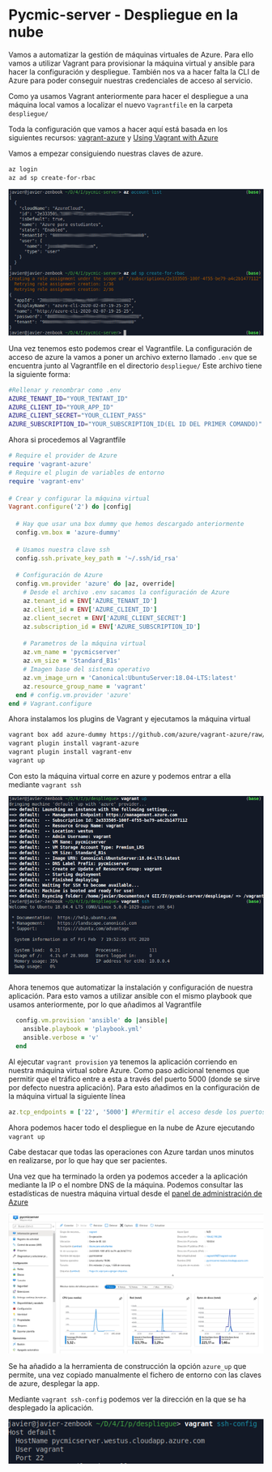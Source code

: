 # Pycmic-server - Despliegue en la nube

Vamos a automatizar la gestión de máquinas virtuales de Azure. Para ello vamos a utilizar Vagrant para provisionar la máquina virtual y ansible para hacer la configuración y despliegue. También nos va a hacer falta la CLI de Azure para poder conseguir nuestras credenciales de acceso al servicio.

Como ya usamos Vagrant anteriormente para hacer el despliegue a una máquina local vamos a localizar el nuevo `Vagrantfile` en la carpeta `despliegue/`

Toda la configuración que vamos a hacer aquí está basada en los siguientes recursos: [vagrant-azure](https://github.com/azure/vagrant-azure) y [Using Vagrant with Azure](https://blog.scottlowe.org/2017/12/11/using-vagrant-with-azure/)

Vamos a empezar consiguiendo nuestras claves de azure.

```bash
az login
az ad sp create-for-rbac
```

![](img/az_login.png)

Una vez tenemos esto podemos crear el Vagrantfile. La configuración de acceso de azure la vamos a poner un archivo externo llamado `.env` que se encuentra junto al Vagrantfile en el directorio `despliegue/` Este archivo tiene la siguiente forma:

```bash
#Rellenar y renombrar como .env
AZURE_TENANT_ID="YOUR_TENTANT_ID"
AZURE_CLIENT_ID="YOUR_APP_ID"
AZURE_CLIENT_SECRET="YOUR_CLIENT_PASS"
AZURE_SUBSCRIPTION_ID="YOUR_SUBSCRIPTION_ID(EL ID DEL PRIMER COMANDO)"
```

Ahora si procedemos al Vagrantfile

```ruby
# Require el provider de Azure
require 'vagrant-azure'
# Require el plugin de variables de entorno
require 'vagrant-env'

# Crear y configurar la máquina virtual
Vagrant.configure('2') do |config|

  # Hay que usar una box dummy que hemos descargado anteriormente
  config.vm.box = 'azure-dummy'

  # Usamos nuestra clave ssh
  config.ssh.private_key_path = '~/.ssh/id_rsa'

  # Configuración de Azure
  config.vm.provider 'azure' do |az, override|
    # Desde el archivo .env sacamos la configuración de Azure
    az.tenant_id = ENV['AZURE_TENANT_ID']
    az.client_id = ENV['AZURE_CLIENT_ID']
    az.client_secret = ENV['AZURE_CLIENT_SECRET']
    az.subscription_id = ENV['AZURE_SUBSCRIPTION_ID']

    # Parametros de la máquina virtual
    az.vm_name = 'pycmicserver'
    az.vm_size = 'Standard_B1s'
    # Imagen base del sistema operativo
    az.vm_image_urn = 'Canonical:UbuntuServer:18.04-LTS:latest'
    az.resource_group_name = 'vagrant'
  end # config.vm.provider 'azure'
end # Vagrant.configure
```

Ahora instalamos los plugins de Vagrant y ejecutamos la máquina virtual

```bash
vagrant box add azure-dummy https://github.com/azure/vagrant-azure/raw/v2.0/dummy.box --provider azure
vagrant plugin install vagrant-azure
vagrant plugin install vagrant-env
vagrant up
```

Con esto la máquina virtual corre en azure y podemos entrar a ella mediante `vagrant ssh`

![](img/az_up.png)

Ahora tenemos que automatizar la instalación y configuración de nuestra aplicación. Para esto vamos a utilizar ansible con el mismo playbook que usamos anteriormente, por lo que añadimos al Vagrantfile

```ruby
  config.vm.provision 'ansible' do |ansible|
    ansible.playbook = 'playbook.yml'
    ansible.verbose = 'v'
  end
```

Al ejecutar `vagrant provision` ya tenemos la aplicación corriendo en nuestra máquina virtual sobre Azure. Como paso adicional tenemos que permitir que el tráfico entre a esta a través del puerto 5000 (donde se sirve por defecto nuestra aplicación). Para esto añadimos en la configuración de la máquina virtual la siguiente línea

```ruby
az.tcp_endpoints = ['22', '5000'] #Permitir el acceso desde los puertos 22 y 5000
```

Ahora podemos hacer todo el despliegue en la nube de Azure ejecutando `vagrant up`

Cabe destacar que todas las operaciones con Azure tardan unos minutos en realizarse, por lo que hay que ser pacientes.

Una vez que ha terminado la orden ya podemos acceder a la aplicación mediante la IP o el nombre DNS de la máquina. Podemos consultar las estadísticas de nuestra máquina virtual desde el [panel de administración de Azure](portal.azure.com)

![](img/azure_stats.png)

Se ha añadido a la herramienta de construcción la opción `azure_up` que permite, una vez copiado manualmente el fichero de entorno con las claves de azure, desplegar la app.

Mediante `vagrant ssh-config` podemos ver la dirección en la que se ha desplegado la aplicación.

![](img/az_ip.png)